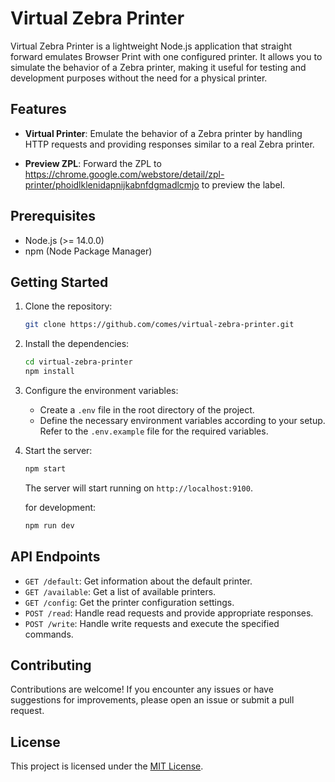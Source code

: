 # Virtual Zebra Printer

Virtual Zebra Printer is a lightweight Node.js application that straight forward emulates Browser Print with one configured printer. It allows you to simulate the behavior of a Zebra printer, making it useful for testing and development purposes without the need for a physical printer.

## Features

- **Virtual Printer**: Emulate the behavior of a Zebra printer by handling HTTP requests and providing responses similar to a real Zebra printer.

- **Preview ZPL**: Forward the ZPL to https://chrome.google.com/webstore/detail/zpl-printer/phoidlklenidapnijkabnfdgmadlcmjo to preview the label.

## Prerequisites

- Node.js (>= 14.0.0)
- npm (Node Package Manager)

## Getting Started

1. Clone the repository:

   ```bash
   git clone https://github.com/comes/virtual-zebra-printer.git
   ```

2. Install the dependencies:

   ```bash
   cd virtual-zebra-printer
   npm install
   ```

3. Configure the environment variables:

   - Create a `.env` file in the root directory of the project.
   - Define the necessary environment variables according to your setup. Refer to the `.env.example` file for the required variables.

4. Start the server:

   ```bash
   npm start
   ```

   The server will start running on `http://localhost:9100`.

   for development:

   ```bash
   npm run dev
   ```

## API Endpoints

- `GET /default`: Get information about the default printer.
- `GET /available`: Get a list of available printers.
- `GET /config`: Get the printer configuration settings.
- `POST /read`: Handle read requests and provide appropriate responses.
- `POST /write`: Handle write requests and execute the specified commands.


## Contributing

Contributions are welcome! If you encounter any issues or have suggestions for improvements, please open an issue or submit a pull request.

## License

This project is licensed under the [MIT License](LICENSE).
